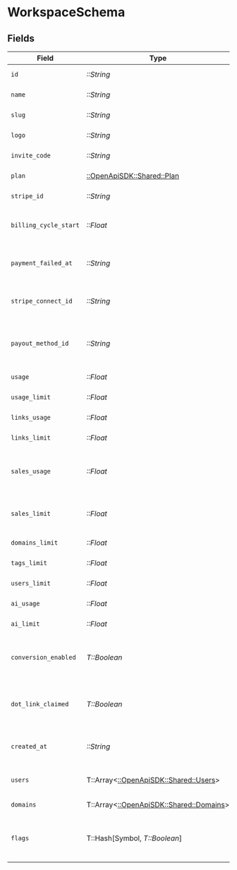 # WorkspaceSchema


## Fields

| Field                                                                         | Type                                                                          | Required                                                                      | Description                                                                   |
| ----------------------------------------------------------------------------- | ----------------------------------------------------------------------------- | ----------------------------------------------------------------------------- | ----------------------------------------------------------------------------- |
| `id`                                                                          | *::String*                                                                    | :heavy_check_mark:                                                            | The unique ID of the workspace.                                               |
| `name`                                                                        | *::String*                                                                    | :heavy_check_mark:                                                            | The name of the workspace.                                                    |
| `slug`                                                                        | *::String*                                                                    | :heavy_check_mark:                                                            | The slug of the workspace.                                                    |
| `logo`                                                                        | *::String*                                                                    | :heavy_check_mark:                                                            | The logo of the workspace.                                                    |
| `invite_code`                                                                 | *::String*                                                                    | :heavy_check_mark:                                                            | The invite code of the workspace.                                             |
| `plan`                                                                        | [::OpenApiSDK::Shared::Plan](../../models/shared/plan.md)                     | :heavy_check_mark:                                                            | The plan of the workspace.                                                    |
| `stripe_id`                                                                   | *::String*                                                                    | :heavy_check_mark:                                                            | The Stripe ID of the workspace.                                               |
| `billing_cycle_start`                                                         | *::Float*                                                                     | :heavy_check_mark:                                                            | The date and time when the billing cycle starts for the workspace.            |
| `payment_failed_at`                                                           | *::String*                                                                    | :heavy_check_mark:                                                            | The date and time when the payment failed for the workspace.                  |
| `stripe_connect_id`                                                           | *::String*                                                                    | :heavy_check_mark:                                                            | [BETA – Dub Conversions]: The Stripe Connect ID of the workspace.             |
| `payout_method_id`                                                            | *::String*                                                                    | :heavy_check_mark:                                                            | [BETA – Dub Partners]: The ID of the payment method for partner payouts.      |
| `usage`                                                                       | *::Float*                                                                     | :heavy_check_mark:                                                            | The usage of the workspace.                                                   |
| `usage_limit`                                                                 | *::Float*                                                                     | :heavy_check_mark:                                                            | The usage limit of the workspace.                                             |
| `links_usage`                                                                 | *::Float*                                                                     | :heavy_check_mark:                                                            | The links usage of the workspace.                                             |
| `links_limit`                                                                 | *::Float*                                                                     | :heavy_check_mark:                                                            | The links limit of the workspace.                                             |
| `sales_usage`                                                                 | *::Float*                                                                     | :heavy_check_mark:                                                            | The dollar amount of tracked revenue in the current billing cycle (in cents). |
| `sales_limit`                                                                 | *::Float*                                                                     | :heavy_check_mark:                                                            | The limit of tracked revenue in the current billing cycle (in cents).         |
| `domains_limit`                                                               | *::Float*                                                                     | :heavy_check_mark:                                                            | The domains limit of the workspace.                                           |
| `tags_limit`                                                                  | *::Float*                                                                     | :heavy_check_mark:                                                            | The tags limit of the workspace.                                              |
| `users_limit`                                                                 | *::Float*                                                                     | :heavy_check_mark:                                                            | The users limit of the workspace.                                             |
| `ai_usage`                                                                    | *::Float*                                                                     | :heavy_check_mark:                                                            | The AI usage of the workspace.                                                |
| `ai_limit`                                                                    | *::Float*                                                                     | :heavy_check_mark:                                                            | The AI limit of the workspace.                                                |
| `conversion_enabled`                                                          | *T::Boolean*                                                                  | :heavy_check_mark:                                                            | Whether the workspace has conversion tracking enabled (d.to/conversions).     |
| `dot_link_claimed`                                                            | *T::Boolean*                                                                  | :heavy_check_mark:                                                            | Whether the workspace has claimed a free .link domain. (dub.link/free)        |
| `created_at`                                                                  | *::String*                                                                    | :heavy_check_mark:                                                            | The date and time when the workspace was created.                             |
| `users`                                                                       | T::Array<[::OpenApiSDK::Shared::Users](../../models/shared/users.md)>         | :heavy_check_mark:                                                            | The role of the authenticated user in the workspace.                          |
| `domains`                                                                     | T::Array<[::OpenApiSDK::Shared::Domains](../../models/shared/domains.md)>     | :heavy_check_mark:                                                            | The domains of the workspace.                                                 |
| `flags`                                                                       | T::Hash[Symbol, *T::Boolean*]                                                 | :heavy_minus_sign:                                                            | The feature flags of the workspace, indicating which features are enabled.    |